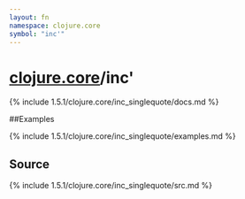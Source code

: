 ```yaml
---
layout: fn
namespace: clojure.core
symbol: "inc'"
---
```


# [clojure.core](../)/inc'

{% include 1.5.1/clojure.core/inc_singlequote/docs.md %}

##Examples

{% include 1.5.1/clojure.core/inc_singlequote/examples.md %}
## Source
{% include 1.5.1/clojure.core/inc_singlequote/src.md %}

